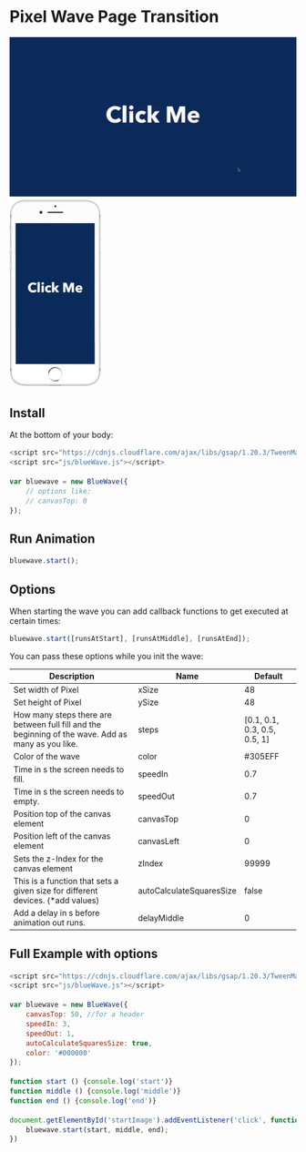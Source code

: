# Pixel Wave Page Transition
![Pixel Wave Animation Preview](/dev/img/pixelWave.gif "Pixel Wave Animation Preview")
![Pixel Wave Animation Mobile](/dev/img/pixelWaveMobile1.gif "Pixel Wave Animation Mobile")

## Install
At the bottom of your body:
```javascript
<script src="https://cdnjs.cloudflare.com/ajax/libs/gsap/1.20.3/TweenMax.min.js"></script>
<script src="js/blueWave.js"></script>

var bluewave = new BlueWave({
    // options like:
    // canvasTop: 0
});
```
## Run Animation
```javascript
bluewave.start();
```

## Options
When starting the wave you can add callback functions to get executed at certain times:
```javascript
bluewave.start([runsAtStart], [runsAtMiddle], [runsAtEnd]);
```

You can pass these options while you init the wave:

| Description                                                                                        | Name                     | Default                      |
|----------------------------------------------------------------------------------------------------|--------------------------|------------------------------|
| Set width of Pixel                                                                                 | xSize                    | 48                           |
| Set height of Pixel                                                                                | ySize                    | 48                           |
| How many steps there are between full fill and the beginning of the wave. Add as many as you like. | steps                    | [0.1, 0.1, 0.3, 0.5, 0.5, 1] |
| Color of the wave                                                                                  | color                    | #305EFF                      |
| Time in s the screen needs to fill.                                                                | speedIn                  | 0.7                          |
| Time in s the screen needs to empty.                                                               | speedOut                 | 0.7                          |
| Position top of the canvas element                                                                 | canvasTop                | 0                            |
| Position left of the canvas element                                                                | canvasLeft               | 0                            |
| Sets the z-Index for the canvas element                                                            | zIndex                   | 99999                        |
| This is a function that sets a given size for different devices. (*add values)                     | autoCalculateSquaresSize | false                        |
| Add a delay in s before animation out runs.                                                        | delayMiddle              | 0                            |

## Full Example with options

```javascript
<script src="https://cdnjs.cloudflare.com/ajax/libs/gsap/1.20.3/TweenMax.min.js"></script>
<script src="js/blueWave.js"></script>

var bluewave = new BlueWave({
    canvasTop: 50, //for a header
    speedIn: 3,
    speedOut: 1,
    autoCalculateSquaresSize: true,
    color: '#000000'   
});

function start () {console.log('start')}
function middle () {console.log('middle')}
function end () {console.log('end')}

document.getElementById('startImage').addEventListener('click', function() {
    bluewave.start(start, middle, end);
})
```
